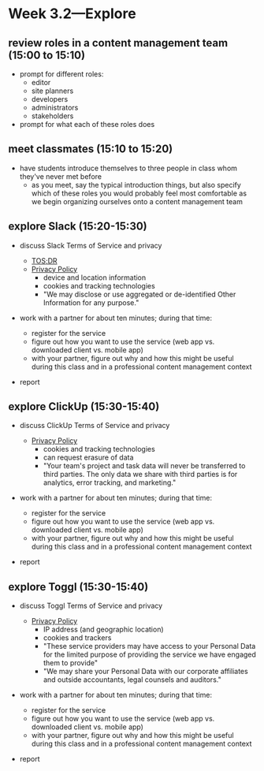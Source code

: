 # Week 3.2—Explore

## review roles in a content management team (15:00 to 15:10)

- prompt for different roles:
  - editor
  - site planners
  - developers
  - administrators
  - stakeholders
- prompt for what each of these roles does

## meet classmates (15:10 to 15:20)

- have students introduce themselves to three people in class whom they've never met before
  - as you meet, say the typical introduction things, but also specify which of these roles you would probably feel most comfortable as we begin organizing ourselves onto a content management team

## explore Slack (15:20-15:30)

- discuss Slack Terms of Service and privacy
  - [TOS;DR](https://tosdr.org/#slack)
  - [Privacy Policy](https://slack.com/privacy-policy)
    - device and location information
    - cookies and tracking technologies
    - "We may disclose or use aggregated or de-identified Other Information for any purpose."

- work with a partner for about ten minutes; during that time:
  - register for the service
  - figure out how you want to use the service (web app vs. downloaded client vs. mobile app)
  - with your partner, figure out why and how this might be useful during this class and in a professional content management context

- report


## explore ClickUp (15:30-15:40)

- discuss ClickUp Terms of Service and privacy
  - [Privacy Policy](https://clickup.com/privacy)
    - cookies and tracking technologies
    - can request erasure of data
    - "Your team's project and task data will never be transferred to third parties. The only data we share with third parties is for analytics, error tracking, and marketing."

- work with a partner for about ten minutes; during that time:
  - register for the service
  - figure out how you want to use the service (web app vs. downloaded client vs. mobile app)
  - with your partner, figure out why and how this might be useful during this class and in a professional content management context

- report

## explore Toggl (15:30-15:40)

- discuss Toggl Terms of Service and privacy
  - [Privacy Policy](https://toggl.com/legal/privacy/)
    - IP address (and geographic location)
    - cookies and trackers
    - "These service providers may have access to your Personal Data for the limited purpose of providing the service we have engaged them to provide"
    - "We may share your Personal Data with our corporate affiliates and outside accountants, legal counsels and auditors."

- work with a partner for about ten minutes; during that time:
  - register for the service
  - figure out how you want to use the service (web app vs. downloaded client vs. mobile app)
  - with your partner, figure out why and how this might be useful during this class and in a professional content management context

- report
